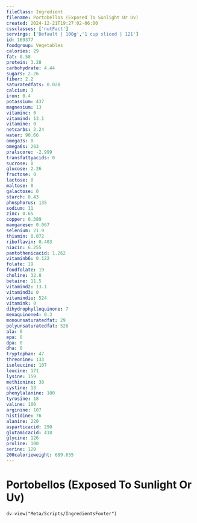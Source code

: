 ```yaml
---
fileClass: Ingredient
filename: Portobellos (Exposed To Sunlight Or Uv)
created: 2024-12-21T19:27:02-06:00
cssclasses: ['nutFact']
servings: ['Default | 100g','1 cup sliced | 121']
id: 169377
foodgroup: Vegetables
calories: 29
fat: 0.58
protein: 3.28
carbohydrate: 4.44
sugars: 2.26
fiber: 2.2
saturatedfats: 0.028
calcium: 3
iron: 0.4
potassium: 437
magnesium: 13
vitaminc: 0
vitamind: 13.1
vitamine: 0
netcarbs: 2.24
water: 90.66
omega3s: 0
omega6s: 263
pralscore: -2.999
transfattyacids: 0
sucrose: 0
glucose: 2.26
fructose: 0
lactose: 0
maltose: 0
galactose: 0
starch: 0.43
phosphorus: 135
sodium: 11
zinc: 0.65
copper: 0.389
manganese: 0.067
selenium: 21.9
thiamin: 0.072
riboflavin: 0.403
niacin: 6.255
pantothenicacid: 1.262
vitaminb6: 0.122
folate: 19
foodfolate: 19
choline: 32.8
betaine: 11.5
vitamind2: 13.1
vitamind3: 0
vitamindiu: 524
vitamink: 0
dihydrophylloquinone: 7
menaquinone4: 0.3
monounsaturatedfat: 29
polyunsaturatedfat: 526
ala: 0
epa: 0
dpa: 0
dha: 0
tryptophan: 47
threonine: 133
isoleucine: 107
leucine: 171
lysine: 159
methionine: 38
cystine: 13
phenylalanine: 100
tyrosine: 18
valine: 100
arginine: 107
histidine: 76
alanine: 220
asparticacid: 290
glutamicacid: 418
glycine: 126
proline: 100
serine: 120
200calorieweight: 689.655
---
```


# Portobellos (Exposed To Sunlight Or Uv)

```dataviewjs
dv.view("Meta/Scripts/IngredientsFooter")
```